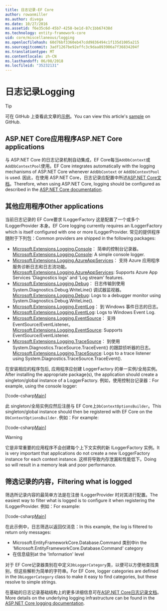 ```yaml
---
title: 日志记录-EF Core
author: rowanmiller
ms.author: divega
ms.date: 10/27/2016
ms.assetid: f6e35c6d-45b7-4258-be1d-87c1bb67438d
ms.technology: entity-framework-core
uid: core/miscellaneous/logging
ms.openlocfilehash: 60d76bf3360eb47cdd9836494c1f135d1005a215
ms.sourcegitcommit: 3adf1267be92effc3c9daa893906a7f36834204f
ms.translationtype: MT
ms.contentlocale: zh-CN
ms.lasthandoff: 06/08/2018
ms.locfileid: "35232131"
---
```

# <a name="logging"></a><span data-ttu-id="03020-102">日志记录</span><span class="sxs-lookup"><span data-stu-id="03020-102">Logging</span></span>

> [!TIP]  
> <span data-ttu-id="03020-103">可在 GitHub 上查看此文章的[示例](https://github.com/aspnet/EntityFramework.Docs/tree/master/samples/core/Miscellaneous/Logging)。</span><span class="sxs-lookup"><span data-stu-id="03020-103">You can view this article's [sample](https://github.com/aspnet/EntityFramework.Docs/tree/master/samples/core/Miscellaneous/Logging) on GitHub.</span></span>

## <a name="aspnet-core-applications"></a><span data-ttu-id="03020-104">ASP.NET Core应用程序</span><span class="sxs-lookup"><span data-stu-id="03020-104">ASP.NET Core applications</span></span>

<span data-ttu-id="03020-105">与 ASP.NET Core 的日志记录机制自动集成，EF Core每当`AddDbContext`或`AddDbContextPool`使用。</span><span class="sxs-lookup"><span data-stu-id="03020-105">EF Core integrates automatically with the logging mechanisms of ASP.NET Core whenever `AddDbContext` or `AddDbContextPool` is used.</span></span> <span data-ttu-id="03020-106">因此，在使用 ASP.NET Core，日志记录应配置中所述[ASP.NET Core文档](https://docs.microsoft.com/en-us/aspnet/core/fundamentals/logging?tabs=aspnetcore2x)。</span><span class="sxs-lookup"><span data-stu-id="03020-106">Therefore, when using ASP.NET Core, logging should be configured as described in the [ASP.NET Core documentation](https://docs.microsoft.com/en-us/aspnet/core/fundamentals/logging?tabs=aspnetcore2x).</span></span>

## <a name="other-applications"></a><span data-ttu-id="03020-107">其他应用程序</span><span class="sxs-lookup"><span data-stu-id="03020-107">Other applications</span></span>

<span data-ttu-id="03020-108">当前日志记录的 EF Core要求 ILoggerFactory 这是配置了一个或多个 ILoggerProvider 本身。</span><span class="sxs-lookup"><span data-stu-id="03020-108">EF Core logging currently requires an ILoggerFactory which is itself configured with one or more ILoggerProvider.</span></span> <span data-ttu-id="03020-109">常见的提供程序随附于下列包：</span><span class="sxs-lookup"><span data-stu-id="03020-109">Common providers are shipped in the following packages:</span></span>

* <span data-ttu-id="03020-110">[Microsoft.Extensions.Logging.Console](https://www.nuget.org/packages/Microsoft.Extensions.Logging.Console/)： 简单的控制台记录器。</span><span class="sxs-lookup"><span data-stu-id="03020-110">[Microsoft.Extensions.Logging.Console](https://www.nuget.org/packages/Microsoft.Extensions.Logging.Console/): A simple console logger.</span></span>
* <span data-ttu-id="03020-111">[Microsoft.Extensions.Logging.AzureAppServices](https://www.nuget.org/packages/Microsoft.Extensions.Logging.AzureAppServices/)： 支持 Azure 应用程序服务诊断日志和日志流功能。</span><span class="sxs-lookup"><span data-stu-id="03020-111">[Microsoft.Extensions.Logging.AzureAppServices](https://www.nuget.org/packages/Microsoft.Extensions.Logging.AzureAppServices/): Supports Azure App Services 'Diagnostics logs' and 'Log stream' features.</span></span>
* <span data-ttu-id="03020-112">[Microsoft.Extensions.Logging.Debug](https://www.nuget.org/packages/Microsoft.Extensions.Logging.Debug/)： 日志传输到使用 System.Diagnostics.Debug.WriteLine() 调试器监视器。</span><span class="sxs-lookup"><span data-stu-id="03020-112">[Microsoft.Extensions.Logging.Debug](https://www.nuget.org/packages/Microsoft.Extensions.Logging.Debug/): Logs to a debugger monitor using System.Diagnostics.Debug.WriteLine().</span></span>
* <span data-ttu-id="03020-113">[Microsoft.Extensions.Logging.EventLog](https://www.nuget.org/packages/Microsoft.Extensions.Logging.EventLog/)： 到 Windows 事件日志的日志。</span><span class="sxs-lookup"><span data-stu-id="03020-113">[Microsoft.Extensions.Logging.EventLog](https://www.nuget.org/packages/Microsoft.Extensions.Logging.EventLog/): Logs to Windows Event Log.</span></span>
* <span data-ttu-id="03020-114">[Microsoft.Extensions.Logging.EventSource](https://www.nuget.org/packages/Microsoft.Extensions.Logging.EventSource/)： 支持 EventSource/EventListener。</span><span class="sxs-lookup"><span data-stu-id="03020-114">[Microsoft.Extensions.Logging.EventSource](https://www.nuget.org/packages/Microsoft.Extensions.Logging.EventSource/): Supports EventSource/EventListener.</span></span>
* <span data-ttu-id="03020-115">[Microsoft.Extensions.Logging.TraceSource](https://www.nuget.org/packages/Microsoft.Extensions.Logging.TraceSource/)： 到使用 System.Diagnostics.TraceSource.TraceEvent() 的跟踪侦听器的日志。</span><span class="sxs-lookup"><span data-stu-id="03020-115">[Microsoft.Extensions.Logging.TraceSource](https://www.nuget.org/packages/Microsoft.Extensions.Logging.TraceSource/): Logs to a trace listener using System.Diagnostics.TraceSource.TraceEvent().</span></span>

<span data-ttu-id="03020-116">在安装相应的程序包后, 应用程序应创建 LoggerFactory 的单一实例/全局实例。</span><span class="sxs-lookup"><span data-stu-id="03020-116">After installing the appropriate package(s), the application should create a singleton/global instance of a LoggerFactory.</span></span> <span data-ttu-id="03020-117">例如，使用控制台记录器：</span><span class="sxs-lookup"><span data-stu-id="03020-117">For example, using the console logger:</span></span>

[!code-csharp[Main](../../../samples/core/Miscellaneous/Logging/Logging/BloggingContext.cs#DefineLoggerFactory)]

<span data-ttu-id="03020-118">此 singleton/全局实例应然后注册与 EF Core上`DbContextOptionsBuilder`。</span><span class="sxs-lookup"><span data-stu-id="03020-118">This singleton/global instance should then be registered with EF Core on the `DbContextOptionsBuilder`.</span></span> <span data-ttu-id="03020-119">例如：</span><span class="sxs-lookup"><span data-stu-id="03020-119">For example:</span></span>

[!code-csharp[Main](../../../samples/core/Miscellaneous/Logging/Logging/BloggingContext.cs#RegisterLoggerFactory)]

> [!WARNING]
> <span data-ttu-id="03020-120">它是非常重要的应用程序不会创建每个上下文实例的新 ILoggerFactory 实例。</span><span class="sxs-lookup"><span data-stu-id="03020-120">It is very important that applications do not create a new ILoggerFactory instance for each context instance.</span></span> <span data-ttu-id="03020-121">这样将导致内存泄漏和性能低下。</span><span class="sxs-lookup"><span data-stu-id="03020-121">Doing so will result in a memory leak and poor performance.</span></span>

## <a name="filtering-what-is-logged"></a><span data-ttu-id="03020-122">筛选记录的内容，</span><span class="sxs-lookup"><span data-stu-id="03020-122">Filtering what is logged</span></span>

<span data-ttu-id="03020-123">筛选所记录内容的最简单方法是在注册 ILoggerProvider 时对其进行配置。</span><span class="sxs-lookup"><span data-stu-id="03020-123">The easiest way to filter what is logged is to configure it when registering the ILoggerProvider.</span></span> <span data-ttu-id="03020-124">例如：</span><span class="sxs-lookup"><span data-stu-id="03020-124">For example:</span></span>

[!code-csharp[Main](../../../samples/core/Miscellaneous/Logging/Logging/BloggingContextWithFiltering.cs#DefineLoggerFactory)]

<span data-ttu-id="03020-125">在此示例中，日志筛选以返回仅消息：</span><span class="sxs-lookup"><span data-stu-id="03020-125">In this example, the log is filtered to return only messages:</span></span>
 * <span data-ttu-id="03020-126">Microsoft.EntityFrameworkCore.Database.Command 类别中</span><span class="sxs-lookup"><span data-stu-id="03020-126">in the 'Microsoft.EntityFrameworkCore.Database.Command' category</span></span>
 * <span data-ttu-id="03020-127">在信息级别</span><span class="sxs-lookup"><span data-stu-id="03020-127">at the 'Information' level</span></span>

<span data-ttu-id="03020-128">对于 EF Core记录器类别在中定义`DbLoggerCategory`类，以便可以方便地查找类别，但这些解析为简单的字符串。</span><span class="sxs-lookup"><span data-stu-id="03020-128">For EF Core, logger categories are defined in the `DbLoggerCategory` class to make it easy to find categories, but these resolve to simple strings.</span></span>

<span data-ttu-id="03020-129">在基础的日志记录基础结构上的更多详细信息可在[ASP.NET Core日志记录文档](https://docs.microsoft.com/en-us/aspnet/core/fundamentals/logging?tabs=aspnetcore2x)。</span><span class="sxs-lookup"><span data-stu-id="03020-129">More details on the underlying logging infrastructure can be found in the [ASP.NET Core logging documentation](https://docs.microsoft.com/en-us/aspnet/core/fundamentals/logging?tabs=aspnetcore2x).</span></span>
